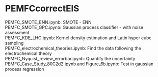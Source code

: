 # PEMFCcorrectEIS

PEMFC_SMOTE_ENN.ipynb: SMOTE - ENN  
PEMFC_SMOTE_GPC.ipynb: Gaussian process classifier - with noise assessment  
PEMFC_KDE_LHC.ipynb: Kernel density estimation and Latin hyper cube sampling  
PEMFC_electrochemical_theories.ipynb: Find the data following the electrochemical theory  
PEMFC_Nyquist_review_errorbar.ipynb: Quantify the uncertainty  
PEMFC_Case_Study_80C2d2.ipynb and Figure_6b.ipynb: Test in gaussian process regression  
